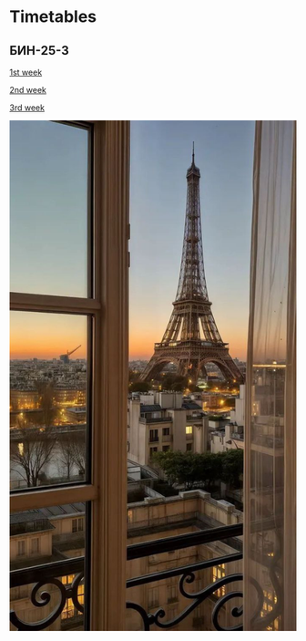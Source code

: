 # Timetables

## БИН-25-3

[1st week](./timetable_1w.md)

[2nd week](./timetable_2w.md)

[3rd week](./timetable_3w.md)

![France](./5404655011721508843.jpg)